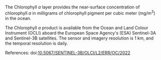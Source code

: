 The Chlorophyll *a* layer provides the near-surface concentration of chlorophyll *a* in milligrams of chlorophyll pigment per cubic meter (mg/m<sup>3</sup>) in the ocean.

The Chlorophyll *a* product is available from the Ocean and Land Colour Instrument (OCLI) aboard the European Space Agency's (ESA) Sentinel-3A and Sentinel-3B satellites. The sensor and imagery resolution is 1 km, and the temporal resolution is daily.

References: doi:[10.5067/SENTINEL-3B/OLCI/L2/ERR/OC/2022](https://doi.org/10.5067/SENTINEL-3B/OLCI/L2/ERR/OC/2022)